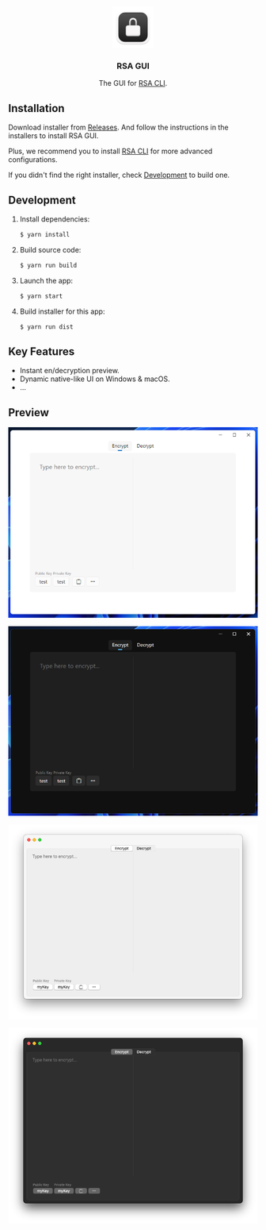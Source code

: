 <p align="center"><img src="./build/icon.png" alt="The logo of RSA GUI" width="84" height="84"></p>

<h3 align="center">RSA GUI</h3>

<p align="center">The GUI for <a href="https://github.com/MrWillCom/rsa-cli">RSA CLI</a>.</p>

## Installation

Download installer from [Releases](https://github.com/MrWillCom/rsa-gui/releases). And follow the instructions in the installers to install RSA GUI.

Plus, we recommend you to install [RSA CLI](https://github.com/MrWillCom/rsa-cli) for more advanced configurations.

If you didn't find the right installer, check [Development](#development) to build one.

## Development

1. Install dependencies:
   ```sh
   $ yarn install
   ```
2. Build source code:
   ```sh
   $ yarn run build
   ```
3. Launch the app:
   ```sh
   $ yarn start
   ```
4. Build installer for this app:
   ```sh
   $ yarn run dist
   ```

## Key Features

- Instant en/decryption preview.
- Dynamic native-like UI on Windows & macOS.
- ...

## Preview

![Screenshot on Windows (Light mode)](./assets/screenshot-win32-light.png)

![Screenshot on Windows (Dark mode)](./assets/screenshot-win32-dark.png)

![Screenshot on macOS (Light mode)](./assets/screenshot-darwin-light.png)

![Screenshot on macOS (Dark mode)](./assets/screenshot-darwin-dark.png)
